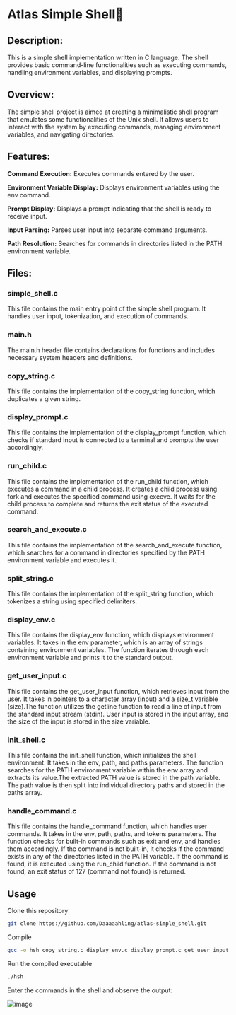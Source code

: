 # Atlas Simple Shell🐚

## Description:

This is a simple shell implementation written in C language. The shell provides basic command-line functionalities such as executing commands, handling environment variables, and displaying prompts.

## Overview:

The simple shell project is aimed at creating a minimalistic shell program that emulates some functionalities of the Unix shell. It allows users to interact with the system by executing commands, managing environment variables, and navigating directories.

## Features:

**Command Execution:**
Executes commands entered by the user.

**Environment Variable Display:**
Displays environment variables using the env command.

**Prompt Display:**
Displays a prompt indicating that the shell is ready to receive input.

**Input Parsing:**
Parses user input into separate command arguments.

**Path Resolution:**
Searches for commands in directories listed in the PATH environment variable.

## Files:

### simple_shell.c
This file contains the main entry point of the simple shell program. It handles user input, tokenization, and execution of commands.

### main.h
The main.h header file contains declarations for functions and includes necessary system headers and definitions.

### copy_string.c
This file contains the implementation of the copy_string function, which duplicates a given string.


### display_prompt.c
This file contains the implementation of the display_prompt function, which checks if standard input is connected to a terminal and prompts the user accordingly.

### run_child.c
This file contains the implementation of the run_child function, which executes a command in a child process.
It creates a child process using fork and executes the specified command using execve. It waits for the child process to complete and returns the exit status of the executed command.

### search_and_execute.c
This file contains the implementation of the search_and_execute function, which searches for a command in directories specified by the PATH environment variable and executes it.


### split_string.c
This file contains the implementation of the split_string function, which tokenizes a string using specified delimiters.

### display_env.c
This file contains the display_env function, which displays environment variables. It takes in the env parameter, which is an array of strings containing environment variables. The function iterates through each environment variable and prints it to the standard output.

### get_user_input.c 
This file contains the get_user_input function, which retrieves input from the user. It takes in pointers to a character array (input) and a size_t variable (size).The function utilizes the getline function to read a line of input from the standard input stream (stdin). User input is stored in the input array, and the size of the input is stored in the size variable.

### init_shell.c 
This file contains the init_shell function, which initializes the shell environment.
It takes in the env, path, and paths parameters. The function searches for the PATH environment variable within the env array and extracts its value.The extracted PATH value is stored in the path variable. The path value is then split into individual directory paths and stored in the paths array.

###  handle_command.c
This file contains the handle_command function, which handles user commands. It takes in the env, path, paths, and tokens parameters. The function checks for built-in commands such as exit and env, and handles them accordingly.
If the command is not built-in, it checks if the command exists in any of the directories listed in the PATH variable.
If the command is found, it is executed using the run_child function. If the command is not found, an exit status of 127 (command not found) is returned.

## Usage

Clone this repository
```bash
git clone https://github.com/Daaaaahling/atlas-simple_shell.git
```

Compile
```bash
gcc -o hsh copy_string.c display_env.c display_prompt.c get_user_input.c handle_command.c init_shell.c run_child.c search_and_execute.c simple_shell.c split_string.c main.h


```

Run the compiled executable
```bash
./hsh
```

Enter the commands in the shell and observe the output:

![image](https://github.com/Daaaaahling/atlas-simple_shell/assets/155494852/24356958-2e4f-488f-bd3f-a09fb189787a)
